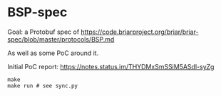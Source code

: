 # BSP-spec

Goal: a Protobuf spec of https://code.briarproject.org/briar/briar-spec/blob/master/protocols/BSP.md

As well as some PoC around it.

Initial PoC report: https://notes.status.im/THYDMxSmSSiM5ASdl-syZg

```
make
make run # see sync.py
```
